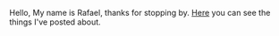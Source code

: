 Hello, My name is Rafael, thanks for stopping by. [Here](/all) you can see the things I've posted about.
